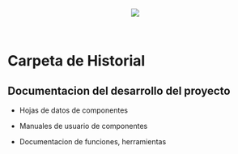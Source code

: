 <br/>
<p align="center">
  <img src="https://avatars.githubusercontent.com/u/87583332?s=200&v=4">
</p>
<br/>

# Carpeta de Historial

## Documentacion del desarrollo del proyecto

* Hojas de datos de componentes

* Manuales de usuario de componentes

* Documentacion de funciones, herramientas
